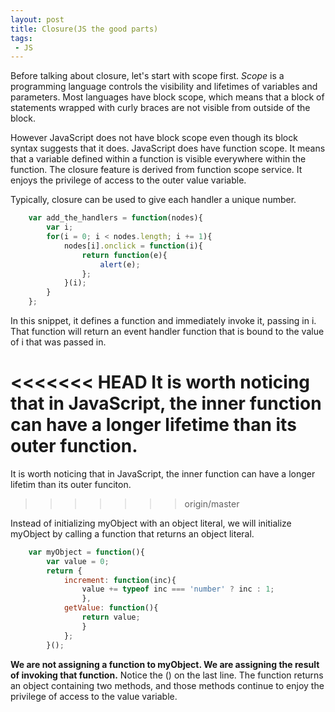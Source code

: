 ```yaml
---
layout: post
title: Closure(JS the good parts)
tags:
 - JS
---
```



 Before talking about closure, let's start with scope first. <em>Scope</em> is
 a programming language controls the visibility and lifetimes of variables and parameters. Most languages have block scope, which means that a block of statements wrapped with curly braces  are not visible from outside of the block. 

 However JavaScript does not have block scope even though its block syntax suggests that it does. JavaScript does have function scope. It means that a variable defined within a function is visible everywhere within the function.
The closure feature is derived from function scope service. It enjoys the privilege of access to the outer value variable.

Typically, closure can be used to give each handler a unique number.

```javascript
    var add_the_handlers = function(nodes){
        var i;
        for(i = 0; i < nodes.length; i += 1){
            nodes[i].onclick = function(i){
                return function(e){
                    alert(e);
                };
            }(i);
        }
    };
```


In this snippet, it defines a  function and immediately invoke it, passing in i. That function will return an event handler function that is bound to the value of i that was passed in.

<<<<<<< HEAD
It is worth noticing that in JavaScript, the inner function can have a longer lifetime than its outer function.
=======
It is worth noticing that in JavaScript, the inner function can have a longer lifetim than its outer funciton.
>>>>>>> origin/master

Instead of initializing myObject with an object literal, we will initialize myObject by calling a function that returns an object literal.

```javascript
    var myObject = function(){
        var value = 0;
        return {
            increment: function(inc){
                value += typeof inc === 'number' ? inc : 1;
                },
            getValue: function(){
                return value;
                }
            };
        }();
```

<b>We are not assigning a function to myObject. We are assigning the result of invoking that function.</b> Notice the () on the last line. The function returns an object containing two methods, and those methods continue to enjoy the privilege of access to the value variable.
